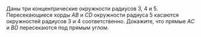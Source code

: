 Даны три концентрические окружности радиусов 3, 4 и 5. Пересекающиеся хорды $AB$ и $CD$ окружности радиуса 5 касаются окружностей радиусов 3 и 4 соответственно. Докажите, что прямые $AC$ и $BD$ пересекаются под прямым углом.